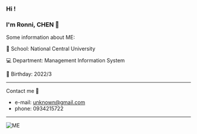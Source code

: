 ### Hi !

### I'm Ronni, CHEN 🎈

Some information about ME:

🏫 School: National Central University

💻 Department: Management Information System

🎂 Birthday: 2022/3

---

Contact me 🙋

- e-mail: unknown@gmail.com
- phone: 0934215722


---

![ME](https://i.imgur.com/l5I3HgQ.jpg)
<!--
**kuan0323/kuan0323** is a ✨ _special_ ✨ repository because its `README.md` (this file) appears on your GitHub profile.

Here are some ideas to get you started:

- 🔭 I’m currently working on ...
- 🌱 I’m currently learning ...
- 👯 I’m looking to collaborate on ...
- 🤔 I’m looking for help with ...
- 💬 Ask me about ...
- 📫 How to reach me: ...
- 😄 Pronouns: ...
- ⚡ Fun fact: ...
-->

